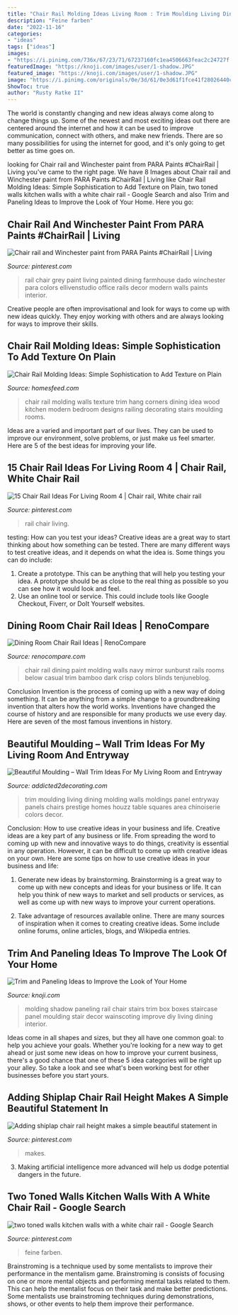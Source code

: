 ```yaml
---
title: "Chair Rail Molding Ideas Living Room : Trim Moulding Living Dining Molding Walls Moldings Panel Entryway Panels Chairs Prestige Homes Houzz Table Squares Area Chinoiserie Colors Decor"
description: "Feine farben"
date: "2022-11-16"
categories:
- "ideas"
tags: ["ideas"]
images:
- "https://i.pinimg.com/736x/67/23/71/67237160fc1ea4506663feac2c24727f.jpg"
featuredImage: "https://knoji.com/images/user/1-shadow.JPG"
featured_image: "https://knoji.com/images/user/1-shadow.JPG"
image: "https://i.pinimg.com/originals/0e/3d/61/0e3d61f1fce41f28026440c4b3f4e74c.jpg"
ShowToc: true
author: "Rusty Ratke II"
---
```



The world is constantly changing and new ideas always come along to change things up. Some of the newest and most exciting ideas out there are centered around the internet and how it can be used to improve communication, connect with others, and make new friends. There are so many possibilities for using the internet for good, and it's only going to get better as time goes on.

	

		
looking for Chair rail and Winchester paint from PARA Paints #ChairRail | Living you've came to the right page. We have 8 Images about Chair rail and Winchester paint from PARA Paints #ChairRail | Living like Chair Rail Molding Ideas: Simple Sophistication to Add Texture on Plain, two toned walls kitchen walls with a white chair rail - Google Search and also Trim and Paneling Ideas to Improve the Look of Your Home. Here you go:
		
    
## Chair Rail And Winchester Paint From PARA Paints #ChairRail | Living

<img loading=lazy src="https://i.pinimg.com/originals/0e/3d/61/0e3d61f1fce41f28026440c4b3f4e74c.jpg" onerror="this.onerror=null;this.src='https://tse3.mm.bing.net/th?id=OIP.N9xFJwxnnH2gU7yoI2C1hQHaLH&amp;pid=15.1';" alt="Chair rail and Winchester paint from PARA Paints #ChairRail | Living">

_Source: pinterest.com_

>rail chair grey paint living painted dining farmhouse dado winchester para colors ellivenstudio office rails decor modern walls paints interior. 

	

Creative people are often improvisational and look for ways to come up with new ideas quickly. They enjoy working with others and are always looking for ways to improve their skills.

    
## Chair Rail Molding Ideas: Simple Sophistication To Add Texture On Plain

<img loading=lazy src="https://homesfeed.com/wp-content/uploads/2015/06/chair-rail-molding-ideas-on-cream-and-white-wall-design-beneath-wall-palette-with-rectangle-wall-accent-near-cne-corner-design-upon-wooden-floor.jpg" onerror="this.onerror=null;this.src='https://tse2.mm.bing.net/th?id=OIP.MtXMq7GrlBVLZNE1-fOycwHaGN&amp;pid=15.1';" alt="Chair Rail Molding Ideas: Simple Sophistication to Add Texture on Plain">

_Source: homesfeed.com_

>chair rail molding walls texture trim hang corners dining idea wood kitchen modern bedroom designs railing decorating stairs moulding rooms. 

	

Ideas are a varied and important part of our lives. They can be used to improve our environment, solve problems, or just make us feel smarter. Here are 5 of the best ideas for improving your life.

    
## 15 Chair Rail Ideas For Living Room 4 | Chair Rail, White Chair Rail

<img loading=lazy src="https://i.pinimg.com/736x/20/2c/84/202c84b3a6f6fce71ed60aec44ae05c4.jpg" onerror="this.onerror=null;this.src='https://tse2.mm.bing.net/th?id=OIP.830TTuWS1pznFt-U6U9cMwAAAA&amp;pid=15.1';" alt="15 Chair Rail Ideas For Living Room 4 | Chair rail, White chair rail">

_Source: pinterest.com_

>rail chair living. 

	

testing: How can you test your ideas?
Creative ideas are a great way to start thinking about how something can be tested. There are many different ways to test creative ideas, and it depends on what the idea is. Some things you can do include:
1. Create a prototype. This can be anything that will help you testing your idea. A prototype should be as close to the real thing as possible so you can see how it would look and feel.
2. Use an online tool or service. This could include tools like Google Checkout, Fiverr, or DoIt Yourself websites.

    
## Dining Room Chair Rail Ideas | RenoCompare

<img loading=lazy src="https://www.renocompare.com/wp-content/uploads/2015/11/casual.jpg" onerror="this.onerror=null;this.src='https://tse4.mm.bing.net/th?id=OIP.RBG5PBZPFc4FCaSkRN8FiQHaFA&amp;pid=15.1';" alt="Dining Room Chair Rail Ideas | RenoCompare">

_Source: renocompare.com_

>chair rail dining paint molding walls navy mirror sunburst rails rooms below casual trim bamboo dark crisp colors blinds tenjuneblog. 

	

Conclusion
Invention is the process of coming up with a new way of doing something. It can be anything from a simple change to a groundbreaking invention that alters how the world works. Inventions have changed the course of history and are responsible for many products we use every day. Here are seven of the most famous inventions in history.

    
## Beautiful Moulding – Wall Trim Ideas For My Living Room And Entryway

<img loading=lazy src="http://www.addicted2decorating.com/wp-content/uploads/2014/10/Beautiful-wall-trim-moulding-dining-room-by-Prestige-Homes-via-Houzz.jpg" onerror="this.onerror=null;this.src='https://tse1.mm.bing.net/th?id=OIP.y9PQeszBglT3aQDOi-IS6wAAAA&amp;pid=15.1';" alt="Beautiful Moulding – Wall Trim Ideas For My Living Room and Entryway">

_Source: addicted2decorating.com_

>trim moulding living dining molding walls moldings panel entryway panels chairs prestige homes houzz table squares area chinoiserie colors decor. 

	

Conclusion: How to use creative ideas in your business and life.
Creative ideas are a key part of any business or life. From spreading the word to coming up with new and innovative ways to do things, creativity is essential in any operation. However, it can be difficult to come up with creative ideas on your own. Here are some tips on how to use creative ideas in your business and life: 
1) Generate new ideas by brainstorming. Brainstorming is a great way to come up with new concepts and ideas for your business or life. It can help you think of new ways to market and sell products or services, as well as come up with new ways to improve your current operations. 

2) Take advantage of resources available online. There are many sources of inspiration when it comes to creating creative ideas. Some include online forums, online articles, blogs, and Wikipedia entries.

    
## Trim And Paneling Ideas To Improve The Look Of Your Home

<img loading=lazy src="https://knoji.com/images/user/1-shadow.JPG" onerror="this.onerror=null;this.src='https://tse3.mm.bing.net/th?id=OIP.27jqY5-WPswKk8MAes15cwHaJ3&amp;pid=15.1';" alt="Trim and Paneling Ideas to Improve the Look of Your Home">

_Source: knoji.com_

>molding shadow paneling rail chair stairs trim box boxes staircase panel moulding stair decor wainscoting improve diy living dining interior. 

	

Ideas come in all shapes and sizes, but they all have one common goal: to help you achieve your goals. Whether you're looking for a new way to get ahead or just some new ideas on how to improve your current business, there's a good chance that one of these 5 idea categories will be right up your alley. So take a look and see what's been working best for other businesses before you start yours.

    
## Adding Shiplap Chair Rail Height Makes A Simple Beautiful Statement In

<img loading=lazy src="https://i.pinimg.com/736x/76/98/20/769820901f9d1f81669e1af1411d4a24.jpg" onerror="this.onerror=null;this.src='https://tse3.mm.bing.net/th?id=OIP.0wQfUxk3cU_xwWyL4M11awHaJ3&amp;pid=15.1';" alt="Adding shiplap chair rail height makes a simple beautiful statement in">

_Source: pinterest.com_

>makes. 

	

3. Making artificial intelligence more advanced will help us dodge potential dangers in the future.

    
## Two Toned Walls Kitchen Walls With A White Chair Rail - Google Search

<img loading=lazy src="https://i.pinimg.com/736x/67/23/71/67237160fc1ea4506663feac2c24727f.jpg" onerror="this.onerror=null;this.src='https://tse4.mm.bing.net/th?id=OIP.0cwR3ZcV4aHttk_ab4pppwHaLH&amp;pid=15.1';" alt="two toned walls kitchen walls with a white chair rail - Google Search">

_Source: pinterest.com_

>feine farben. 

	

Brainstroming is a technique used by some mentalists to improve their performance in the mentalism game. Brainstroming is consists of focusing on one or more mental objects and performing mental tasks related to them. This can help the mentalist focus on their task and make better predictions. Some mentalists use brainstroming techniques during demonstrations, shows, or other events to help them improve their performance.

